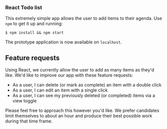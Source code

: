 ### React Todo list

This extremely simple app allows the user to add items to their agenda. Use
`npm` to get it up and running:

    $ npm install && npm start

The prototype application is now available on `localhost`.

## Feature requests

Using React, we currently allow the user to add as many items as they'd like.
We'd like to improve our app with these feature requests:

  * As a user, I can delete (or mark as complete) an item with a double click
  * As a user, I can edit an item with a single click
  * As a user, I can see my previously deleted (or completed) items via a view
    toggle

Please feel free to approach this however you'd like. We prefer candidates
limit themselves to about an hour and produce their best possible work
during that time frame.
